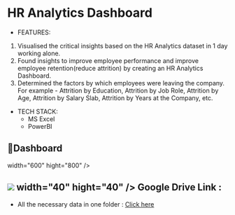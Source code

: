 # HR Analytics Dashboard

* FEATURES:
1. Visualised the critical insights based on the HR Analytics dataset in 1 day working alone.
2. Found insights to improve employee performance and improve employee retention(reduce attrition) by creating an HR Analytics Dashboard.
3. Determined the factors by which employees were leaving the company. For example - Attrition by Education, Attrition by Job Role, Attrition by Age, Attrition by Salary Slab, Attrition by Years at the Company, etc.


* TECH STACK: 
  - MS Excel
  - PowerBI

📃Dashboard
---
<imgage src="https://github.com/reema08/PowerBI-Project/assets/109653833/5a36adc4-12ec-491c-8bdf-64204935e28d"> width="600" hight="800" />

<image src="https://github.com/reema08/PowerBI-Project/assets/109653833/8a523b5b-6d78-4edd-9422-8f53bb3f4284"> width="40" hight="40" /> Google Drive Link :
---
* All the necessary data in one folder : [Click here](https://drive.google.com/drive/folders/15R3o2FkFOMBuo7-adQfRidfyRuhBL5YG?usp=sharing)



